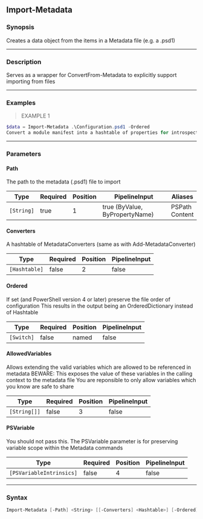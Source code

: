 Import-Metadata
---------------

### Synopsis
Creates a data object from the items in a Metadata file (e.g. a .psd1)

---

### Description

Serves as a wrapper for ConvertFrom-Metadata to explicitly support importing from files

---

### Examples
> EXAMPLE 1

```PowerShell
$data = Import-Metadata .\Configuration.psd1 -Ordered
Convert a module manifest into a hashtable of properties for introspection, preserving the order in the file
```

---

### Parameters
#### **Path**
The path to the metadata (.psd1) file to import

|Type      |Required|Position|PipelineInput                 |Aliases           |
|----------|--------|--------|------------------------------|------------------|
|`[String]`|true    |1       |true (ByValue, ByPropertyName)|PSPath<br/>Content|

#### **Converters**
A hashtable of MetadataConverters (same as with Add-MetadataConverter)

|Type         |Required|Position|PipelineInput|
|-------------|--------|--------|-------------|
|`[Hashtable]`|false   |2       |false        |

#### **Ordered**
If set (and PowerShell version 4 or later) preserve the file order of configuration
This results in the output being an OrderedDictionary instead of Hashtable

|Type      |Required|Position|PipelineInput|
|----------|--------|--------|-------------|
|`[Switch]`|false   |named   |false        |

#### **AllowedVariables**
Allows extending the valid variables which are allowed to be referenced in metadata
BEWARE: This exposes the value of these variables in the calling context to the metadata file
You are reponsible to only allow variables which you know are safe to share

|Type        |Required|Position|PipelineInput|
|------------|--------|--------|-------------|
|`[String[]]`|false   |3       |false        |

#### **PSVariable**
You should not pass this.
The PSVariable parameter is for preserving variable scope within the Metadata commands

|Type                    |Required|Position|PipelineInput|
|------------------------|--------|--------|-------------|
|`[PSVariableIntrinsics]`|false   |4       |false        |

---

### Syntax
```PowerShell
Import-Metadata [-Path] <String> [[-Converters] <Hashtable>] [-Ordered] [[-AllowedVariables] <String[]>] [[-PSVariable] <PSVariableIntrinsics>] [<CommonParameters>]
```
